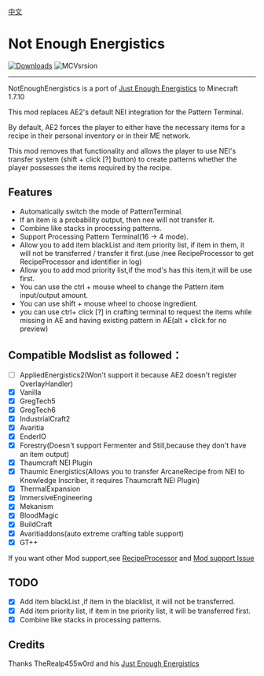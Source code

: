 [中文](READNE_CN.md)

# Not Enough Energistics

[![Downloads](https://cf.way2muchnoise.eu/full_515565_downloads.svg)](https://www.curseforge.com/minecraft/mc-mods/not-enough-energistics) ![MCVsrsion](https://cf.way2muchnoise.eu/versions/515565.svg)

----

NotEnoughEnergistics is a port of [Just Enough Energistics](https://www.curseforge.com/minecraft/mc-mods/just-enough-energistics-jee) to Minecraft 1.7.10

This mod replaces AE2's default NEI integration for the Pattern Terminal.

By default, AE2 forces the player to either have the necessary items for a recipe in their personal inventory or in their ME network.

This mod removes that functionality and allows the player to use NEI's transfer system (shift + click [?] button) to create patterns whether the player possesses the items required by the recipe.


## Features

- Automatically switch the mode of PatternTerminal.
- If an item is a probability output, then nee will not transfer it.
- Combine like stacks in processing patterns.
- Support Processing Pattern Terminal(16 -> 4 mode).
- Allow you to add item blackList and item priority list, if item in them, it will not be transferred / transfer it first.(use /nee RecipeProcessor to get RecipeProcessor and identifier in log)
- Allow you to add mod priority list,if the mod's has this item,it will be use first.
- You can use the ctrl + mouse wheel to change the Pattern item input/output amount.
- You can use shift + mouse wheel to choose ingredient.
- you can use ctrl+ click [?] in crafting terminal to request the items while missing in AE and having existing pattern in AE(alt + click for no preview)

## Compatible Modslist as followed：

- [ ]  AppliedEnergistics2(Won't support it because AE2 doesn't register OverlayHandler)
- [x]  Vanilla
- [x]  GregTech5
- [x]  GregTech6
- [x]  IndustrialCraft2
- [x]  Avaritia
- [x]  EnderIO 
- [x]  Forestry(Doesn't support Fermenter and Still,because they don't have an item output)
- [x]  Thaumcraft NEI Plugin
- [x]  Thaumic Energistics(Allows you to transfer ArcaneRecipe from NEI to Knowledge Inscriber, it requires Thaumcraft NEI Plugin)
- [x]  ThermalExpansion
- [x]  ImmersiveEngineering
- [x]  Mekanism
- [x]  BloodMagic
- [x]  BuildCraft
- [x]  Avaritiaddons(auto extreme crafting table support)
- [x]  GT++

If you want other Mod support,see [RecipeProcessor](./src/main/java/com/github/vfyjxf/nee/processor/RecipeProcessor.java) and [Mod support Issue](https://github.com/vfyjxf/NotEnoughEnergistics/issues/1)

## TODO

- [x]  Add item blackList ,if item in the blacklist, it will not be transferred.
- [x]  Add item  priority list, if item in tne priority list, it will be transferred first.
- [x]  Combine like stacks in processing patterns.

## Credits
Thanks TheRealp455w0rd and his [Just Enough Energistics](https://www.curseforge.com/minecraft/mc-mods/just-enough-energistics-jee)
